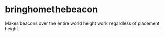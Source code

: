 # bringhomethebeacon
 Makes beacons over the entire world height work regardless of placement height.
